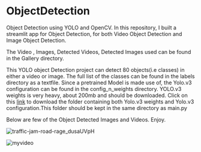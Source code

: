 # ObjectDetection
Object Detection using YOLO and OpenCV.
In this repository, I built a streamlit app for Object Detection, for both Video Object Detection and Image Object Detection.

The Video , Images, Detected Videos, Detected Images used  can be found in the Gallery directory.

This YOLO object Detection project can detect 80 objects(i.e classes) in either a video or image. 
The full list of the classes can be found in the labels directory as a textfile.
Since a pretrained Model is made use of, the Yolo.v3 configuration can be found in the config_n_weights directory.
YOLO.v3 weights is very heavy, about 200mb and should be downloaded.
Click on this [link](https://drive.google.com/drive/folders/18TTdmFp5PDy1IfqLBIYlqF4bE2jvXeI1) to download the folder containing both Yolo.v3 weights and Yolo.v3 configuration.This folder should be kept in the same directory as main.py


Below are few of the Object Detected Images and Videos.
Enjoy.


![traffic-jam-road-rage_dusaUVpH](https://user-images.githubusercontent.com/68103229/151232098-f10cf1fe-65b9-4edd-a9b4-124a1c06cec6.gif)


![myvideo](https://user-images.githubusercontent.com/68103229/152108515-44ae5aab-5b5a-452e-bec5-23b52cc31986.gif)

